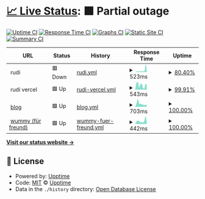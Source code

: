 # [📈 Live Status](https://stupldstuff.github.io/upptime): <!--live status--> **🟧 Partial outage**

[![Uptime CI](https://github.com/stupldstuff/upptime/workflows/Uptime%20CI/badge.svg)](https://github.com/stupldstuff/upptime/actions?query=workflow%3A%22Uptime+CI%22)
[![Response Time CI](https://github.com/stupldstuff/upptime/workflows/Response%20Time%20CI/badge.svg)](https://github.com/stupldstuff/upptime/actions?query=workflow%3A%22Response+Time+CI%22)
[![Graphs CI](https://github.com/stupldstuff/upptime/workflows/Graphs%20CI/badge.svg)](https://github.com/stupldstuff/upptime/actions?query=workflow%3A%22Graphs+CI%22)
[![Static Site CI](https://github.com/stupldstuff/upptime/workflows/Static%20Site%20CI/badge.svg)](https://github.com/stupldstuff/upptime/actions?query=workflow%3A%22Static+Site+CI%22)
[![Summary CI](https://github.com/stupldstuff/upptime/workflows/Summary%20CI/badge.svg)](https://github.com/stupldstuff/upptime/actions?query=workflow%3A%22Summary+CI%22)

<!--start: status pages-->
<!-- This summary is generated by Upptime (https://github.com/upptime/upptime) -->
<!-- Do not edit this manually, your changes will be overwritten -->
<!-- prettier-ignore -->
| URL | Status | History | Response Time | Uptime |
| --- | ------ | ------- | ------------- | ------ |
| <img alt="" src="https://favicons.githubusercontent.com/null" height="13"> rudi | 🟥 Down | [rudi.yml](https://github.com/StUpldStuff/upptime/commits/HEAD/history/rudi.yml) | <details><summary><img alt="Response time graph" src="./graphs/rudi/response-time-week.png" height="20"> 523ms</summary><br><a href="https://stupldstuff.github.io/upptime/history/rudi"><img alt="Response time 291" src="https://img.shields.io/endpoint?url=https%3A%2F%2Fraw.githubusercontent.com%2FStUpldStuff%2Fupptime%2FHEAD%2Fapi%2Frudi%2Fresponse-time.json"></a><br><a href="https://stupldstuff.github.io/upptime/history/rudi"><img alt="24-hour response time 282" src="https://img.shields.io/endpoint?url=https%3A%2F%2Fraw.githubusercontent.com%2FStUpldStuff%2Fupptime%2FHEAD%2Fapi%2Frudi%2Fresponse-time-day.json"></a><br><a href="https://stupldstuff.github.io/upptime/history/rudi"><img alt="7-day response time 523" src="https://img.shields.io/endpoint?url=https%3A%2F%2Fraw.githubusercontent.com%2FStUpldStuff%2Fupptime%2FHEAD%2Fapi%2Frudi%2Fresponse-time-week.json"></a><br><a href="https://stupldstuff.github.io/upptime/history/rudi"><img alt="30-day response time 361" src="https://img.shields.io/endpoint?url=https%3A%2F%2Fraw.githubusercontent.com%2FStUpldStuff%2Fupptime%2FHEAD%2Fapi%2Frudi%2Fresponse-time-month.json"></a><br><a href="https://stupldstuff.github.io/upptime/history/rudi"><img alt="1-year response time 291" src="https://img.shields.io/endpoint?url=https%3A%2F%2Fraw.githubusercontent.com%2FStUpldStuff%2Fupptime%2FHEAD%2Fapi%2Frudi%2Fresponse-time-year.json"></a></details> | <details><summary><a href="https://stupldstuff.github.io/upptime/history/rudi">80.40%</a></summary><a href="https://stupldstuff.github.io/upptime/history/rudi"><img alt="All-time uptime 94.20%" src="https://img.shields.io/endpoint?url=https%3A%2F%2Fraw.githubusercontent.com%2FStUpldStuff%2Fupptime%2FHEAD%2Fapi%2Frudi%2Fuptime.json"></a><br><a href="https://stupldstuff.github.io/upptime/history/rudi"><img alt="24-hour uptime 0.00%" src="https://img.shields.io/endpoint?url=https%3A%2F%2Fraw.githubusercontent.com%2FStUpldStuff%2Fupptime%2FHEAD%2Fapi%2Frudi%2Fuptime-day.json"></a><br><a href="https://stupldstuff.github.io/upptime/history/rudi"><img alt="7-day uptime 80.40%" src="https://img.shields.io/endpoint?url=https%3A%2F%2Fraw.githubusercontent.com%2FStUpldStuff%2Fupptime%2FHEAD%2Fapi%2Frudi%2Fuptime-week.json"></a><br><a href="https://stupldstuff.github.io/upptime/history/rudi"><img alt="30-day uptime 92.47%" src="https://img.shields.io/endpoint?url=https%3A%2F%2Fraw.githubusercontent.com%2FStUpldStuff%2Fupptime%2FHEAD%2Fapi%2Frudi%2Fuptime-month.json"></a><br><a href="https://stupldstuff.github.io/upptime/history/rudi"><img alt="1-year uptime 94.20%" src="https://img.shields.io/endpoint?url=https%3A%2F%2Fraw.githubusercontent.com%2FStUpldStuff%2Fupptime%2FHEAD%2Fapi%2Frudi%2Fuptime-year.json"></a></details>
| <img alt="" src="https://favicons.githubusercontent.com/null" height="13"> rudi vercel | 🟩 Up | [rudi-vercel.yml](https://github.com/StUpldStuff/upptime/commits/HEAD/history/rudi-vercel.yml) | <details><summary><img alt="Response time graph" src="./graphs/rudi-vercel/response-time-week.png" height="20"> 543ms</summary><br><a href="https://stupldstuff.github.io/upptime/history/rudi-vercel"><img alt="Response time 708" src="https://img.shields.io/endpoint?url=https%3A%2F%2Fraw.githubusercontent.com%2FStUpldStuff%2Fupptime%2FHEAD%2Fapi%2Frudi-vercel%2Fresponse-time.json"></a><br><a href="https://stupldstuff.github.io/upptime/history/rudi-vercel"><img alt="24-hour response time 638" src="https://img.shields.io/endpoint?url=https%3A%2F%2Fraw.githubusercontent.com%2FStUpldStuff%2Fupptime%2FHEAD%2Fapi%2Frudi-vercel%2Fresponse-time-day.json"></a><br><a href="https://stupldstuff.github.io/upptime/history/rudi-vercel"><img alt="7-day response time 543" src="https://img.shields.io/endpoint?url=https%3A%2F%2Fraw.githubusercontent.com%2FStUpldStuff%2Fupptime%2FHEAD%2Fapi%2Frudi-vercel%2Fresponse-time-week.json"></a><br><a href="https://stupldstuff.github.io/upptime/history/rudi-vercel"><img alt="30-day response time 770" src="https://img.shields.io/endpoint?url=https%3A%2F%2Fraw.githubusercontent.com%2FStUpldStuff%2Fupptime%2FHEAD%2Fapi%2Frudi-vercel%2Fresponse-time-month.json"></a><br><a href="https://stupldstuff.github.io/upptime/history/rudi-vercel"><img alt="1-year response time 708" src="https://img.shields.io/endpoint?url=https%3A%2F%2Fraw.githubusercontent.com%2FStUpldStuff%2Fupptime%2FHEAD%2Fapi%2Frudi-vercel%2Fresponse-time-year.json"></a></details> | <details><summary><a href="https://stupldstuff.github.io/upptime/history/rudi-vercel">99.91%</a></summary><a href="https://stupldstuff.github.io/upptime/history/rudi-vercel"><img alt="All-time uptime 99.90%" src="https://img.shields.io/endpoint?url=https%3A%2F%2Fraw.githubusercontent.com%2FStUpldStuff%2Fupptime%2FHEAD%2Fapi%2Frudi-vercel%2Fuptime.json"></a><br><a href="https://stupldstuff.github.io/upptime/history/rudi-vercel"><img alt="24-hour uptime 99.36%" src="https://img.shields.io/endpoint?url=https%3A%2F%2Fraw.githubusercontent.com%2FStUpldStuff%2Fupptime%2FHEAD%2Fapi%2Frudi-vercel%2Fuptime-day.json"></a><br><a href="https://stupldstuff.github.io/upptime/history/rudi-vercel"><img alt="7-day uptime 99.91%" src="https://img.shields.io/endpoint?url=https%3A%2F%2Fraw.githubusercontent.com%2FStUpldStuff%2Fupptime%2FHEAD%2Fapi%2Frudi-vercel%2Fuptime-week.json"></a><br><a href="https://stupldstuff.github.io/upptime/history/rudi-vercel"><img alt="30-day uptime 99.98%" src="https://img.shields.io/endpoint?url=https%3A%2F%2Fraw.githubusercontent.com%2FStUpldStuff%2Fupptime%2FHEAD%2Fapi%2Frudi-vercel%2Fuptime-month.json"></a><br><a href="https://stupldstuff.github.io/upptime/history/rudi-vercel"><img alt="1-year uptime 99.90%" src="https://img.shields.io/endpoint?url=https%3A%2F%2Fraw.githubusercontent.com%2FStUpldStuff%2Fupptime%2FHEAD%2Fapi%2Frudi-vercel%2Fuptime-year.json"></a></details>
| <img alt="" src="https://favicons.githubusercontent.com/b.zimpatrick.gq" height="13"> [blog](https://b.zimpatrick.gq) | 🟩 Up | [blog.yml](https://github.com/StUpldStuff/upptime/commits/HEAD/history/blog.yml) | <details><summary><img alt="Response time graph" src="./graphs/blog/response-time-week.png" height="20"> 703ms</summary><br><a href="https://stupldstuff.github.io/upptime/history/blog"><img alt="Response time 863" src="https://img.shields.io/endpoint?url=https%3A%2F%2Fraw.githubusercontent.com%2FStUpldStuff%2Fupptime%2FHEAD%2Fapi%2Fblog%2Fresponse-time.json"></a><br><a href="https://stupldstuff.github.io/upptime/history/blog"><img alt="24-hour response time 403" src="https://img.shields.io/endpoint?url=https%3A%2F%2Fraw.githubusercontent.com%2FStUpldStuff%2Fupptime%2FHEAD%2Fapi%2Fblog%2Fresponse-time-day.json"></a><br><a href="https://stupldstuff.github.io/upptime/history/blog"><img alt="7-day response time 703" src="https://img.shields.io/endpoint?url=https%3A%2F%2Fraw.githubusercontent.com%2FStUpldStuff%2Fupptime%2FHEAD%2Fapi%2Fblog%2Fresponse-time-week.json"></a><br><a href="https://stupldstuff.github.io/upptime/history/blog"><img alt="30-day response time 897" src="https://img.shields.io/endpoint?url=https%3A%2F%2Fraw.githubusercontent.com%2FStUpldStuff%2Fupptime%2FHEAD%2Fapi%2Fblog%2Fresponse-time-month.json"></a><br><a href="https://stupldstuff.github.io/upptime/history/blog"><img alt="1-year response time 863" src="https://img.shields.io/endpoint?url=https%3A%2F%2Fraw.githubusercontent.com%2FStUpldStuff%2Fupptime%2FHEAD%2Fapi%2Fblog%2Fresponse-time-year.json"></a></details> | <details><summary><a href="https://stupldstuff.github.io/upptime/history/blog">100.00%</a></summary><a href="https://stupldstuff.github.io/upptime/history/blog"><img alt="All-time uptime 99.96%" src="https://img.shields.io/endpoint?url=https%3A%2F%2Fraw.githubusercontent.com%2FStUpldStuff%2Fupptime%2FHEAD%2Fapi%2Fblog%2Fuptime.json"></a><br><a href="https://stupldstuff.github.io/upptime/history/blog"><img alt="24-hour uptime 100.00%" src="https://img.shields.io/endpoint?url=https%3A%2F%2Fraw.githubusercontent.com%2FStUpldStuff%2Fupptime%2FHEAD%2Fapi%2Fblog%2Fuptime-day.json"></a><br><a href="https://stupldstuff.github.io/upptime/history/blog"><img alt="7-day uptime 100.00%" src="https://img.shields.io/endpoint?url=https%3A%2F%2Fraw.githubusercontent.com%2FStUpldStuff%2Fupptime%2FHEAD%2Fapi%2Fblog%2Fuptime-week.json"></a><br><a href="https://stupldstuff.github.io/upptime/history/blog"><img alt="30-day uptime 99.98%" src="https://img.shields.io/endpoint?url=https%3A%2F%2Fraw.githubusercontent.com%2FStUpldStuff%2Fupptime%2FHEAD%2Fapi%2Fblog%2Fuptime-month.json"></a><br><a href="https://stupldstuff.github.io/upptime/history/blog"><img alt="1-year uptime 99.96%" src="https://img.shields.io/endpoint?url=https%3A%2F%2Fraw.githubusercontent.com%2FStUpldStuff%2Fupptime%2FHEAD%2Fapi%2Fblog%2Fuptime-year.json"></a></details>
| <img alt="" src="https://favicons.githubusercontent.com/wummy.one" height="13"> [wummy (für freund)](https://wummy.one/) | 🟩 Up | [wummy-fuer-freund.yml](https://github.com/StUpldStuff/upptime/commits/HEAD/history/wummy-fuer-freund.yml) | <details><summary><img alt="Response time graph" src="./graphs/wummy-fuer-freund/response-time-week.png" height="20"> 442ms</summary><br><a href="https://stupldstuff.github.io/upptime/history/wummy-fuer-freund"><img alt="Response time 387" src="https://img.shields.io/endpoint?url=https%3A%2F%2Fraw.githubusercontent.com%2FStUpldStuff%2Fupptime%2FHEAD%2Fapi%2Fwummy-fuer-freund%2Fresponse-time.json"></a><br><a href="https://stupldstuff.github.io/upptime/history/wummy-fuer-freund"><img alt="24-hour response time 287" src="https://img.shields.io/endpoint?url=https%3A%2F%2Fraw.githubusercontent.com%2FStUpldStuff%2Fupptime%2FHEAD%2Fapi%2Fwummy-fuer-freund%2Fresponse-time-day.json"></a><br><a href="https://stupldstuff.github.io/upptime/history/wummy-fuer-freund"><img alt="7-day response time 442" src="https://img.shields.io/endpoint?url=https%3A%2F%2Fraw.githubusercontent.com%2FStUpldStuff%2Fupptime%2FHEAD%2Fapi%2Fwummy-fuer-freund%2Fresponse-time-week.json"></a><br><a href="https://stupldstuff.github.io/upptime/history/wummy-fuer-freund"><img alt="30-day response time 383" src="https://img.shields.io/endpoint?url=https%3A%2F%2Fraw.githubusercontent.com%2FStUpldStuff%2Fupptime%2FHEAD%2Fapi%2Fwummy-fuer-freund%2Fresponse-time-month.json"></a><br><a href="https://stupldstuff.github.io/upptime/history/wummy-fuer-freund"><img alt="1-year response time 387" src="https://img.shields.io/endpoint?url=https%3A%2F%2Fraw.githubusercontent.com%2FStUpldStuff%2Fupptime%2FHEAD%2Fapi%2Fwummy-fuer-freund%2Fresponse-time-year.json"></a></details> | <details><summary><a href="https://stupldstuff.github.io/upptime/history/wummy-fuer-freund">100.00%</a></summary><a href="https://stupldstuff.github.io/upptime/history/wummy-fuer-freund"><img alt="All-time uptime 100.00%" src="https://img.shields.io/endpoint?url=https%3A%2F%2Fraw.githubusercontent.com%2FStUpldStuff%2Fupptime%2FHEAD%2Fapi%2Fwummy-fuer-freund%2Fuptime.json"></a><br><a href="https://stupldstuff.github.io/upptime/history/wummy-fuer-freund"><img alt="24-hour uptime 100.00%" src="https://img.shields.io/endpoint?url=https%3A%2F%2Fraw.githubusercontent.com%2FStUpldStuff%2Fupptime%2FHEAD%2Fapi%2Fwummy-fuer-freund%2Fuptime-day.json"></a><br><a href="https://stupldstuff.github.io/upptime/history/wummy-fuer-freund"><img alt="7-day uptime 100.00%" src="https://img.shields.io/endpoint?url=https%3A%2F%2Fraw.githubusercontent.com%2FStUpldStuff%2Fupptime%2FHEAD%2Fapi%2Fwummy-fuer-freund%2Fuptime-week.json"></a><br><a href="https://stupldstuff.github.io/upptime/history/wummy-fuer-freund"><img alt="30-day uptime 100.00%" src="https://img.shields.io/endpoint?url=https%3A%2F%2Fraw.githubusercontent.com%2FStUpldStuff%2Fupptime%2FHEAD%2Fapi%2Fwummy-fuer-freund%2Fuptime-month.json"></a><br><a href="https://stupldstuff.github.io/upptime/history/wummy-fuer-freund"><img alt="1-year uptime 100.00%" src="https://img.shields.io/endpoint?url=https%3A%2F%2Fraw.githubusercontent.com%2FStUpldStuff%2Fupptime%2FHEAD%2Fapi%2Fwummy-fuer-freund%2Fuptime-year.json"></a></details>

<!--end: status pages-->

[**Visit our status website →**](https://stupldstuff.github.io/upptime)

## 📄 License

- Powered by: [Upptime](https://github.com/upptime/upptime)
- Code: [MIT](./LICENSE) © [Upptime](https://upptime.js.org)
- Data in the `./history` directory: [Open Database License](https://opendatacommons.org/licenses/odbl/1-0/)
